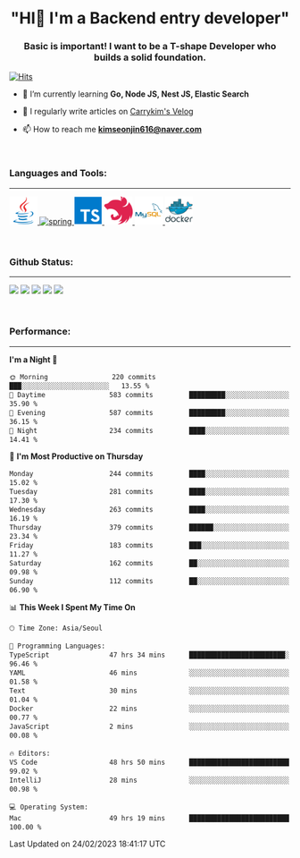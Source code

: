 <h1 align="center">"HI👋 I'm a Backend entry developer" </h1>
<h3 align="center">Basic is important! I want to be a T-shape Developer who builds a solid foundation.</h3>

[![Hits](https://hits.seeyoufarm.com/api/count/incr/badge.svg?url=https%3A%2F%2Fgithub.com%2Fgimseonjin&count_bg=%2318BFE5&title_bg=%23555555&icon=ko-fi.svg&icon_color=%23E7E7E7&title=hits&edge_flat=false)](https://hits.seeyoufarm.com)

- 🌱 I’m currently learning **Go, Node JS, Nest JS, Elastic Search**

- 📝 I regularly write articles on [Carrykim's Velog](https://velog.io/@carrykim)

- 📫 How to reach me **kimseonjin616@naver.com**

<br/>

<h3 align="left">Languages and Tools:</h3>

***

<p align="left"> 
 <a href="https://www.java.com" target="_blank" rel="noreferrer"> <img src="https://raw.githubusercontent.com/devicons/devicon/master/icons/java/java-original.svg" alt="java" width="10%" height="10%"/> </a>
 <a href="https://spring.io/" target="_blank" rel="noreferrer"> <img src="https://www.vectorlogo.zone/logos/springio/springio-icon.svg" alt="spring" width="10%" height="10%"/> </a>
  <a href="https://www.typescriptlang.org/" target="_blank" rel="noreferrer"> <img src="https://raw.githubusercontent.com/devicons/devicon/master/icons/typescript/typescript-original.svg" alt="typescript" width="10%" height="10%"/> </a>
<a href="https://nestjs.com/" target="_blank" rel="noreferrer"> <img src="https://raw.githubusercontent.com/devicons/devicon/master/icons/nestjs/nestjs-plain.svg" alt="nestjs" width="10%" height="10%"/> </a> 
<a href="https://www.mysql.com/" target="_blank" rel="noreferrer"> <img src="https://raw.githubusercontent.com/devicons/devicon/master/icons/mysql/mysql-original-wordmark.svg" alt="mysql" width="10%" height="10%"/>  </a>
 <a href="https://www.docker.com/" target="_blank" rel="noreferrer"> <img src="https://raw.githubusercontent.com/devicons/devicon/master/icons/docker/docker-original-wordmark.svg" alt="docker" width="10%" height="10%"/> </a>
 </p>
</p>

<br/>

<h3 align="left">Github Status:</h3>

***

![](http://github-profile-summary-cards.vercel.app/api/cards/profile-details?username=gimseonjin&theme=nord_bright)
![](http://github-profile-summary-cards.vercel.app/api/cards/repos-per-language?username=gimseonjin&theme=nord_bright)
![](http://github-profile-summary-cards.vercel.app/api/cards/most-commit-language?username=gimseonjin&theme=nord_bright)
![](http://github-profile-summary-cards.vercel.app/api/cards/stats?username=gimseonjin&theme=nord_bright)
![](http://github-profile-summary-cards.vercel.app/api/cards/productive-time?username=gimseonjin&theme=nord_bright&utcOffset=8)


<br/>

<h3 align="left">Performance:</h3>

***

<!--START_SECTION:waka-->
**I'm a Night 🦉** 

```text
🌞 Morning                220 commits         ███░░░░░░░░░░░░░░░░░░░░░░   13.55 % 
🌆 Daytime                583 commits         █████████░░░░░░░░░░░░░░░░   35.90 % 
🌃 Evening                587 commits         █████████░░░░░░░░░░░░░░░░   36.15 % 
🌙 Night                  234 commits         ████░░░░░░░░░░░░░░░░░░░░░   14.41 % 
```
📅 **I'm Most Productive on Thursday** 

```text
Monday                   244 commits         ████░░░░░░░░░░░░░░░░░░░░░   15.02 % 
Tuesday                  281 commits         ████░░░░░░░░░░░░░░░░░░░░░   17.30 % 
Wednesday                263 commits         ████░░░░░░░░░░░░░░░░░░░░░   16.19 % 
Thursday                 379 commits         ██████░░░░░░░░░░░░░░░░░░░   23.34 % 
Friday                   183 commits         ███░░░░░░░░░░░░░░░░░░░░░░   11.27 % 
Saturday                 162 commits         ██░░░░░░░░░░░░░░░░░░░░░░░   09.98 % 
Sunday                   112 commits         ██░░░░░░░░░░░░░░░░░░░░░░░   06.90 % 
```


📊 **This Week I Spent My Time On** 

```text
🕑︎ Time Zone: Asia/Seoul

💬 Programming Languages: 
TypeScript               47 hrs 34 mins      ████████████████████████░   96.46 % 
YAML                     46 mins             ░░░░░░░░░░░░░░░░░░░░░░░░░   01.58 % 
Text                     30 mins             ░░░░░░░░░░░░░░░░░░░░░░░░░   01.04 % 
Docker                   22 mins             ░░░░░░░░░░░░░░░░░░░░░░░░░   00.77 % 
JavaScript               2 mins              ░░░░░░░░░░░░░░░░░░░░░░░░░   00.08 % 

🔥 Editors: 
VS Code                  48 hrs 50 mins      █████████████████████████   99.02 % 
IntelliJ                 28 mins             ░░░░░░░░░░░░░░░░░░░░░░░░░   00.98 % 

💻 Operating System: 
Mac                      49 hrs 19 mins      █████████████████████████   100.00 % 
```


 Last Updated on 24/02/2023 18:41:17 UTC
<!--END_SECTION:waka-->

<div align="center">
  
